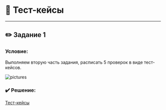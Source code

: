 # 📝 Тест-кейсы

---

## ✏️ Задание 1
### Условие:
Выполняем вторую часть задания, расписать 5 проверок в виде тест-кейсов.

![pictures](https://github.com/kulichkinayuliya/Check-List/blob/main/add/Чек-лист%20для%20формы%20регистрации_page-0001.jpg)

### ✔️ Решение:
[Тест-кейсы](https://docs.google.com/spreadsheets/d/1T1AZ-nvMhSA4Ww6jePMoaSvoI3AJqbw1/edit#gid=1467318374)
